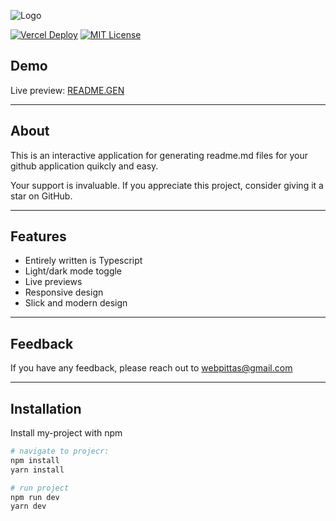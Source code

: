 
![Logo](https://i.imgur.com/infRdhR.png)


[![Vercel Deploy](https://therealsujitk-vercel-badge.vercel.app/?app=readme-gen-alpha)](https://readme-gen-alpha.vercel.app/)
[![MIT License](https://img.shields.io/badge/License-MIT-blue.svg)](https://choosealicense.com/licenses/mit/)


## Demo

Live preview: [README.GEN](https://readme-gen-alpha.vercel.app/)


---

## About

This is an interactive application for generating readme.md files for your github application quikcly and easy. 

Your support is invaluable. If you appreciate this project, consider giving it a star on GitHub.

---

## Features

- Entirely written is Typescript
- Light/dark mode toggle
- Live previews
- Responsive design
- Slick and modern design

---

## Feedback

If you have any feedback, please reach out to webpittas@gmail.com

---

## Installation

Install my-project with npm

```bash
# navigate to projecr:
npm install
yarn install

# run project
npm run dev
yarn dev
```

